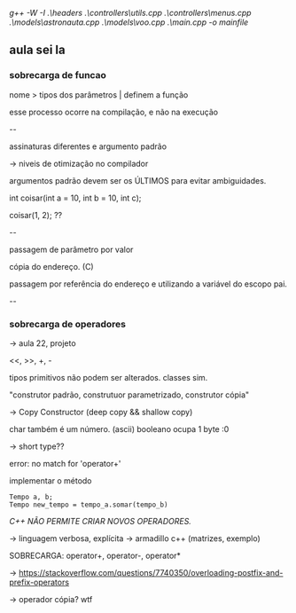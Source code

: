 _g++ -W -I .\headers .\controllers\utils.cpp .\controllers\menus.cpp .\models\astronauta.cpp .\models\voo.cpp .\main.cpp -o mainfile_


## aula sei la

### sobrecarga de funcao

nome > tipos dos parâmetros | definem a função

esse processo ocorre na compilação, e não na execução


--

assinaturas diferentes e argumento padrão

-> niveis de otimização no compilador

argumentos padrão devem ser os ÚLTIMOS para evitar ambiguidades.

int coisar(int a = 10, int b = 10, int c);

coisar(1, 2); ??

--

passagem de parâmetro por valor

cópia do endereço. (C)

passagem por referência do endereço e utilizando a variável do escopo pai.

-- 

### sobrecarga de operadores

-> aula 22, projeto

<<, >>, +, -

tipos primitivos não podem ser alterados. classes sim.

"construtor padrão, construtuor parametrizado, construtor cópia"

-> Copy Constructor (deep copy && shallow copy)

char também é um número. (ascii)
booleano ocupa 1 byte :0

-> short type??

error: no match for 'operator+' 

implementar o método

```
Tempo a, b;
Tempo new_tempo = tempo_a.somar(tempo_b)
```

*C++ NÃO PERMITE CRIAR NOVOS OPERADORES.*

-> linguagem verbosa, explícita
-> armadillo c++ (matrizes, exemplo)

SOBRECARGA: operator+, operator-, operator\*

-> https://stackoverflow.com/questions/7740350/overloading-postfix-and-prefix-operators

-> operador cópia? wtf